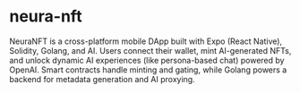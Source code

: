 # neura-nft

NeuraNFT is a cross-platform mobile DApp built with Expo (React Native), Solidity, Golang, and AI. Users connect their wallet, mint AI-generated NFTs, and unlock dynamic AI experiences (like persona-based chat) powered by OpenAI. Smart contracts handle minting and gating, while Golang powers a backend for metadata generation and AI proxying.
